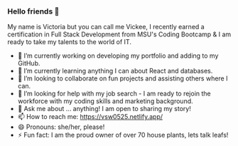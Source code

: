 ### Hello friends 👋

My name is Victoria but you can call me Vickee, I recently earned a certification in Full Stack Development from MSU's Coding Bootcamp & I am ready to take my talents to the world of IT. 

- 🔭 I’m currently working on developing my portfolio and adding to my GitHub.
- 🌱 I’m currently learning anything I can about React and databases.
- 👯 I’m looking to collaborate on fun projects and assisting others where I can.
- 🤔 I’m looking for help with my job search - I am ready to rejoin the workforce with my coding skills and marketing background.
- 💬 Ask me about ... anything! I am open to sharing my story!
- 📫 How to reach me: https://vsw0525.netlify.app/
- 😄 Pronouns: she/her, please!
- ⚡ Fun fact: I am the proud owner of over 70 house plants, lets talk leafs!
